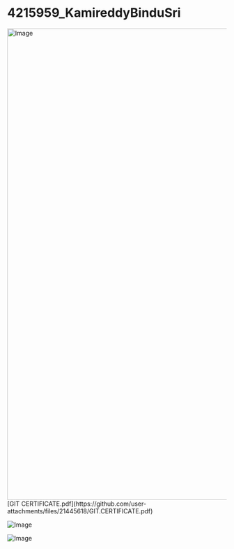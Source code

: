 # 4215959_KamireddyBinduSri
<img width="1920" height="1080" alt="Image" src="https://github.com/user-attachments/assets/1f20a063-be34-402a-a061-4dd754d31fb2" />
[GIT CERTIFICATE.pdf](https://github.com/user-attachments/files/21445618/GIT.CERTIFICATE.pdf)


![Image](https://github.com/user-attachments/assets/498d4796-8b7f-442a-a551-b27b8731db53)

![Image](https://github.com/user-attachments/assets/913ad5f1-5cca-4afb-9f9b-7fbd56ad0de2)
